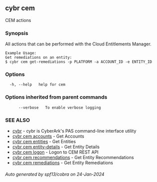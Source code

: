 ## cybr cem

CEM actions

### Synopsis

All actions that can be performed with the Cloud Entitlements Manager.
	
	Example Usage:
	Get remediations on an entity: 
	$ cybr cem get-remediations -p PLATFORM -a ACCOUNT_ID -e ENTITY_ID

### Options

```
  -h, --help   help for cem
```

### Options inherited from parent commands

```
      --verbose   To enable verbose logging
```

### SEE ALSO

* [cybr](cybr.md)	 - cybr is CyberArk's PAS command-line interface utility
* [cybr cem accounts](cybr_cem_accounts.md)	 - Get Accounts
* [cybr cem entities](cybr_cem_entities.md)	 - Get Entities
* [cybr cem entity-details](cybr_cem_entity-details.md)	 - Get Entity Details
* [cybr cem logon](cybr_cem_logon.md)	 - Logon to CEM REST API
* [cybr cem recommendations](cybr_cem_recommendations.md)	 - Get Entity Recommendations
* [cybr cem remediations](cybr_cem_remediations.md)	 - Get Entity Remediations

###### Auto generated by spf13/cobra on 24-Jan-2024
